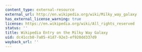```yaml
---
content_type: external-resource
external_url: http://en.wikipedia.org/wiki/Milky_way_galaxy
has_external_license_warning: true
license: https://en.wikipedia.org/wiki/All_rights_reserved
status: ''
title: Wikipedia Entry on the Milky Way Galaxy
uid: dc41ccb0-7a05-41d7-92e3-ef920dd337d9
wayback_url: ''
---
```

